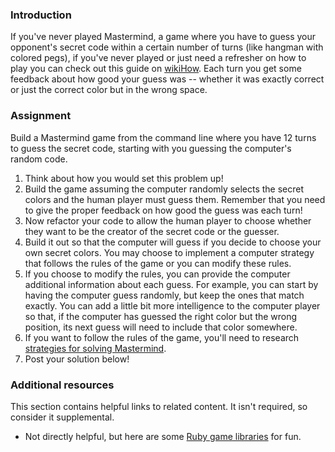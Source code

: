 ### Introduction

If you've never played Mastermind, a game where you have to guess your opponent's secret code within a certain number of turns (like hangman with colored pegs), if you've never played or just need a refresher on how to play you can check out this guide on [wikiHow](https://www.wikihow.com/Play-Mastermind). Each turn you get some feedback about how good your guess was -- whether it was exactly correct or just the correct color but in the wrong space.

### Assignment

Build a Mastermind game from the command line where you have 12 turns to guess the secret code, starting with you guessing the computer's random code.

<div class="lesson-content__panel" markdown="1">

  1. Think about how you would set this problem up!
  1. Build the game assuming the computer randomly selects the secret colors and the human player must guess them.  Remember that you need to give the proper feedback on how good the guess was each turn!
  1. Now refactor your code to allow the human player to choose whether they want to be the creator of the secret code or the guesser.
  1. Build it out so that the computer will guess if you decide to choose your own secret colors.  You may choose to implement a computer strategy that follows the rules of the game or you can modify these rules.
  1. If you choose to modify the rules, you can provide the computer additional information about each guess.  For example, you can start by having the computer guess randomly, but keep the ones that match exactly.  You can add a little bit more intelligence to the computer player so that, if the computer has guessed the right color but the wrong position, its next guess will need to include that color somewhere.
  1. If you want to follow the rules of the game, you'll need to research [strategies for solving Mastermind](https://puzzling.stackexchange.com/questions/546/clever-ways-to-solve-mastermind).
  1. Post your solution below!

</div>

### Additional resources

This section contains helpful links to related content. It isn't required, so consider it supplemental.

- Not directly helpful, but here are some [Ruby game libraries](https://www.ruby-toolbox.com/categories/game_libraries) for fun.
